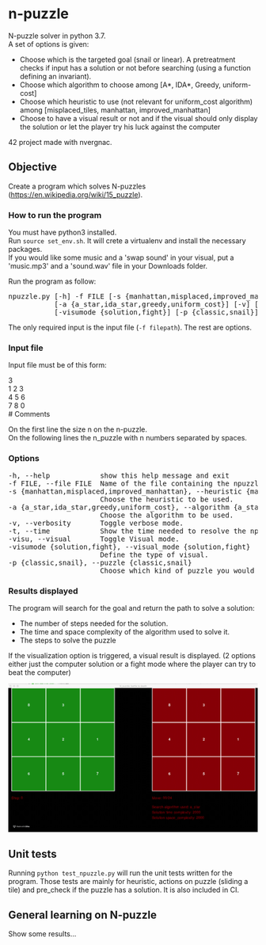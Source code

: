 # n-puzzle

N-puzzle solver in python 3.7.  
A set of options is given:
- Choose which is the targeted goal (snail or linear). A pretreatment checks if input has a solution or not before searching (using a function defining an invariant).
- Choose which algorithm to choose among [A*, IDA*, Greedy, uniform-cost]
- Choose which heuristic to use (not relevant for uniform_cost algorithm) among [misplaced_tiles, manhattan, improved_manhattan]
- Choose to have a visual result or not and if the visual should only display the solution or let the player try his luck against the computer

42 project made with nvergnac.

## Objective

Create a program which solves N-puzzles (https://en.wikipedia.org/wiki/15_puzzle).


### How to run the program
You must have python3 installed.  
Run `source set_env.sh`. It will crete a virtualenv and install the necessary packages.  
If you would like some music and a 'swap sound' in your visual, put a 'music.mp3' and a 'sound.wav'
file in your Downloads folder.

Run the program as follow:

<pre>
npuzzle.py [-h] -f FILE [-s {manhattan,misplaced,improved_manhattan}]
           [-a {a_star,ida_star,greedy,uniform_cost}] [-v] [-t] [-visu]
           [-visumode {solution,fight}] [-p {classic,snail}]
</pre>

The only required input is the input file (`-f filepath`). The rest are options.


### Input file
Input file must be of this form:

3  
1 2 3  
4 5 6  
7 8 0  
\# Comments

On the first line the size n on the n-puzzle.  
On the following lines the n_puzzle with n numbers separated by spaces.


### Options
<pre>
-h, --help            show this help message and exit
-f FILE, --file FILE  Name of the file containing the npuzzle. File must be absolute path.
-s {manhattan,misplaced,improved_manhattan}, --heuristic {manhattan,misplaced,improved_manhattan}
                      Choose the heuristic to be used.
-a {a_star,ida_star,greedy,uniform_cost}, --algorithm {a_star,ida_star,greedy,uniform_cost}
                      Choose the algorithm to be used.
-v, --verbosity       Toggle verbose mode.
-t, --time            Show the time needed to resolve the npuzzle.
-visu, --visual       Toggle Visual mode.
-visumode {solution,fight}, --visual_mode {solution,fight}
                      Define the type of visual.
-p {classic,snail}, --puzzle {classic,snail}
                      Choose which kind of puzzle you would like to solve.
</pre>

### Results displayed
The program will search for the goal and return the path to solve a solution:
- The number of steps needed for the solution.
- The time and space complexity of the algorithm used to solve it.
- The steps to solve the puzzle

If the visualization option is triggered, a visual result is displayed. (2 options either just the computer solution or a 
fight mode where the player can try to beat the computer)


![Visualization preview](3_puzzle_visu.gif)


## Unit tests
Running ```python test_npuzzle.py``` will run the unit tests written for the program. 
Those tests are mainly for heuristic, actions on puzzle (sliding a tile) and pre_check if the puzzle has a solution.
It is also included in CI.

## General learning on N-puzzle
Show some results...
